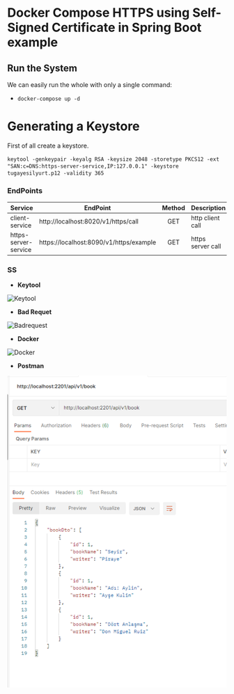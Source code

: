 # Docker Compose HTTPS using Self-Signed Certificate in Spring Boot example

## Run the System
We can easily run the whole with only a single command:

* `docker-compose up -d`


# Generating a Keystore

First of all create a keystore.

``` properties
keytool -genkeypair -keyalg RSA -keysize 2048 -storetype PKCS12 -ext "SAN:c=DNS:https-server-service,IP:127.0.0.1" -keystore tugayesilyurt.p12 -validity 365
```


### EndPoints ###

| Service      	       | EndPoint                           	 | Method | Description                                     |
| -------------------- | --------------------------------------- | :-----:| ------------------------------------------------|
| client-service       | http://localhost:8020/v1/https/call     | GET    | http client call            	                |
| https-server-service | https://localhost:8090/v1/https/example | GET    | https server call            	                |


### SS ###

- **Keytool**

![Keytool](https://github.com/tugayesilyurt/spring-zipkin-cassandra/blob/main/assets/keytool.PNG)

- **Bad Requet**

![Badrequest](https://github.com/tugayesilyurt/spring-zipkin-cassandra/blob/main/assets/badrequest.PNG)

- **Docker**

![Docker](https://github.com/tugayesilyurt/spring-zipkin-cassandra/blob/main/assets/docker.PNG)
	
- **Postman**

![Postman](https://github.com/tugayesilyurt/spring-zipkin-cassandra/blob/main/assets/postman.PNG)